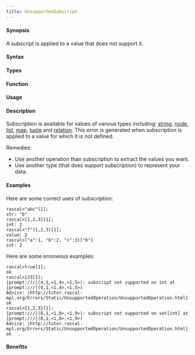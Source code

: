 ```yaml
---
title: UnsupportedSubscript
---
```


#### Synopsis

A subscript is applied to a value that does not support it.

#### Syntax

#### Types

#### Function
       
#### Usage

#### Description

Subscription is available for values of various types including: 
[string](/docs//Rascal/Expressions/Values/String/Subscription), 
[node](/docs//Rascal/Expressions/Values/Node/Subscription),
[list](/docs//Rascal/Expressions/Values/List/Subscription), 
[map](/docs//Rascal/Expressions/Values/Map/Subscription), 
[tuple](/docs//Rascal/Expressions/Values/Tuple/Subscription) and 
[relation](/docs//Rascal/Expressions/Values/Relation/Subscription).
This error is generated when subscription is applied to a value for which it is not defined.

Remedies:

*  Use another operation than subscription to extract the values you want.
*  Use another type (that does support subscription) to represent your data.

#### Examples

Here are some correct uses of subscription:

```rascal-shell
rascal>"abc"[1];
str: "b"
rascal>[1,2,3][1];
int: 2
rascal>"f"(1,2,3)[1];
value: 2
rascal>("a":1, "b":2, "c":3)["b"]
int: 2
```
Here are some erroneous examples:

```rascal-shell
rascal>true[1];
ok
rascal>123[1];
|prompt:///|(4,1,<1,4>,<1,5>): subscript not supported on int at |prompt:///|(4,1,<1,4>,<1,5>)
Advice: |http://tutor.rascal-mpl.org/Errors/Static/UnsupportedOperation/UnsupportedOperation.html|
ok
rascal>{1,2,3}[1];
|prompt:///|(8,1,<1,8>,<1,9>): subscript not supported on set[int] at |prompt:///|(8,1,<1,8>,<1,9>)
Advice: |http://tutor.rascal-mpl.org/Errors/Static/UnsupportedOperation/UnsupportedOperation.html|
ok
```

#### Benefits


